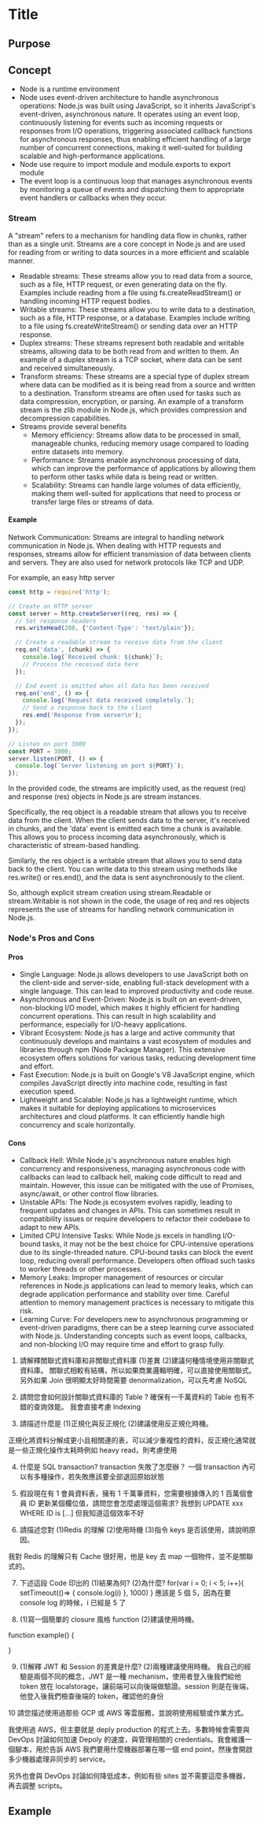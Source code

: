 # Title

## Purpose

## Concept

* Node is a runtime environment
* Node uses event-driven architecture to handle asynchronous operations: Node.js was built using JavaScript, so it inherits JavaScript's event-driven, asynchronous nature. It operates using an event loop, continuously listening for events such as incoming requests or responses from I/O operations, triggering associated callback functions for asynchronous responses, thus enabling efficient handling of a large number of concurrent connections, making it well-suited for building scalable and high-performance applications.
* Node use require to import module and module.exports to export module
* The event loop is a continuous loop that manages asynchronous events by monitoring a queue of events and dispatching them to appropriate event handlers or callbacks when they occur.

### Stream

A "stream" refers to a mechanism for handling data flow in chunks, rather than as a single unit. Streams are a core concept in Node.js and are used for reading from or writing to data sources in a more efficient and scalable manner.

* Readable streams: These streams allow you to read data from a source, such as a file, HTTP request, or even generating data on the fly. Examples include reading from a file using fs.createReadStream() or handling incoming HTTP request bodies.
* Writable streams: These streams allow you to write data to a destination, such as a file, HTTP response, or a database. Examples include writing to a file using fs.createWriteStream() or sending data over an HTTP response.
* Duplex streams: These streams represent both readable and writable streams, allowing data to be both read from and written to them. An example of a duplex stream is a TCP socket, where data can be sent and received simultaneously.
* Transform streams: These streams are a special type of duplex stream where data can be modified as it is being read from a source and written to a destination. Transform streams are often used for tasks such as data compression, encryption, or parsing. An example of a transform stream is the zlib module in Node.js, which provides compression and decompression capabilities.
* Streams provide several benefits
  * Memory efficiency: Streams allow data to be processed in small, manageable chunks, reducing memory usage compared to loading entire datasets into memory.
  * Performance: Streams enable asynchronous processing of data, which can improve the performance of applications by allowing them to perform other tasks while data is being read or written.
  * Scalability: Streams can handle large volumes of data efficiently, making them well-suited for applications that need to process or transfer large files or streams of data.

#### Example

Network Communication: Streams are integral to handling network communication in Node.js. When dealing with HTTP requests and responses, streams allow for efficient transmission of data between clients and servers. They are also used for network protocols like TCP and UDP.

For example, an easy http server

```javascript
const http = require('http');

// Create an HTTP server
const server = http.createServer((req, res) => {
  // Set response headers
  res.writeHead(200, {'Content-Type': 'text/plain'});

  // Create a readable stream to receive data from the client
  req.on('data', (chunk) => {
    console.log(`Received chunk: ${chunk}`);
    // Process the received data here
  });

  // End event is emitted when all data has been received
  req.on('end', () => {
    console.log('Request data received completely.');
    // Send a response back to the client
    res.end('Response from server\n');
  });
});

// Listen on port 3000
const PORT = 3000;
server.listen(PORT, () => {
  console.log(`Server listening on port ${PORT}`);
});
```

In the provided code, the streams are implicitly used, as the request (req) and response (res) objects in Node.js are stream instances.

Specifically, the req object is a readable stream that allows you to receive data from the client. When the client sends data to the server, it's received in chunks, and the 'data' event is emitted each time a chunk is available. This allows you to process incoming data asynchronously, which is characteristic of stream-based handling.

Similarly, the res object is a writable stream that allows you to send data back to the client. You can write data to this stream using methods like res.write() or res.end(), and the data is sent asynchronously to the client.

So, although explicit stream creation using stream.Readable or stream.Writable is not shown in the code, the usage of req and res objects represents the use of streams for handling network communication in Node.js.

### Node's Pros and Cons

#### Pros

* Single Language: Node.js allows developers to use JavaScript both on the client-side and server-side, enabling full-stack development with a single language. This can lead to improved productivity and code reuse.
* Asynchronous and Event-Driven: Node.js is built on an event-driven, non-blocking I/O model, which makes it highly efficient for handling concurrent operations. This can result in high scalability and performance, especially for I/O-heavy applications.
* Vibrant Ecosystem: Node.js has a large and active community that continuously develops and maintains a vast ecosystem of modules and libraries through npm (Node Package Manager). This extensive ecosystem offers solutions for various tasks, reducing development time and effort.
* Fast Execution: Node.js is built on Google's V8 JavaScript engine, which compiles JavaScript directly into machine code, resulting in fast execution speed.
* Lightweight and Scalable: Node.js has a lightweight runtime, which makes it suitable for deploying applications to microservices architectures and cloud platforms. It can efficiently handle high concurrency and scale horizontally.

#### Cons

* Callback Hell: While Node.js's asynchronous nature enables high concurrency and responsiveness, managing asynchronous code with callbacks can lead to callback hell, making code difficult to read and maintain. However, this issue can be mitigated with the use of Promises, async/await, or other control flow libraries.
* Unstable APIs: The Node.js ecosystem evolves rapidly, leading to frequent updates and changes in APIs. This can sometimes result in compatibility issues or require developers to refactor their codebase to adapt to new APIs.
* Limited CPU Intensive Tasks: While Node.js excels in handling I/O-bound tasks, it may not be the best choice for CPU-intensive operations due to its single-threaded nature. CPU-bound tasks can block the event loop, reducing overall performance. Developers often offload such tasks to worker threads or other processes.
* Memory Leaks: Improper management of resources or circular references in Node.js applications can lead to memory leaks, which can degrade application performance and stability over time. Careful attention to memory management practices is necessary to mitigate this risk.
* Learning Curve: For developers new to asynchronous programming or event-driven paradigms, there can be a steep learning curve associated with Node.js. Understanding concepts such as event loops, callbacks, and non-blocking I/O may require time and effort to grasp fully.
 



1. 請解釋關聯式資料庫和非關聯式資料庫 (1)差異 (2)建議何種情境使用非關聯式資料庫。
關聯式相較有結構，所以如果商業邏輯明確，可以直接使用關聯式。另外如果 Join 很明顯太好時間需要 denormalization，可以先考慮 NoSQL








2. 請問您會如何設計關聯式資料庫的 Table ? 確保有一千萬資料的 Table 也有不錯的查詢效能。
我會直接考慮 lndexing









3. 請描述什麼是 (1)正規化與反正規化  (2)建議使用反正規化時機。

正規化將資料分解成更小且相關連的表，可以減少重複性的資料，反正規化通常就是一些正規化操作太耗時例如 heavy read，則考慮使用








4. 什麼是 SQL transaction? transaction 失敗了怎麼辦？
一個 transaction 內可以有多種操作，若失敗應該要全部退回原始狀態










5. 假設現在有 1 會員資料表，擁有 1 千萬筆資料，您需要根據傳入的 1 百萬個會員 ID 更新某個欄位值，請問您會怎麼處理這個需求?
我想到
UPDATE xxx WHERE ID is [...]
但我知道這個效率不好










6. 請描述您對 (1)Redis 的理解 (2)使用時機 (3)指令 keys 是否該使用，請說明原因。

我對 Redis 的理解只有 Cache 很好用，他是 key 去 map 一個物件，並不是關聯式的。











7. 下述這段 Code 印出的 (1)結果為何? (2)為什麼?
for(var i = 0; i < 5; i++){
  setTimeout(()=> {
    console.log(i)
  }, 1000)
}
應該是 5 個 5，因為在要 console log 的時候，i 已經是 5 了










8. (1)寫一個簡單的 closure 風格 function (2)建議使用時機。

function example() {
  
}










9. (1)解釋 JWT 和 Session 的差異是什麼? (2)兩種建議使用時機。
我自己的經驗是兩個不同的概念，JWT 是一種 mechanism，使用者登入後我們給他 token 放在  localstorage，讓前端可以向後端做驗證。session 則是在後端，他登入後我們檢查後端的 token，確認他的身份











10 請您描述使用過那些 GCP 或 AWS 等雲服務，並說明使用經驗或作業方式。

我使用過 AWS，但主要就是 deply production 的程式上去。多數時候會需要與 DevOps 討論如何加速 Depoly 的速度，與管理相關的 credentials。我會維護一個腳本，用於告訴 AWS 我們要用什麼機器部署在哪一個 end point，然後會開啟多少機器處理非同步的 service。

另外也會與 DevOps 討論如何降低成本，例如有些 sites 並不需要這麼多機器，再去調整 scripts。

## Example
